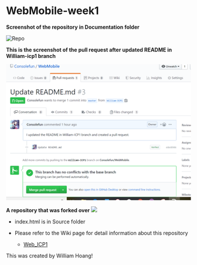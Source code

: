 # WebMobile-week1

**Screenshot of the repository in Documentation folder**

![Repo](https://github.com/Consolefun/WebMobile-week1/blob/master/Documentation/Repo_Screenshot.png)

**This is the screenshot of the pull request after updated README in William-icp1 branch**

![pull request](https://github.com/Consolefun/WebMobile/blob/master/Documentation/pull_request.png)

**A repository that was forked over**
![](https://github.com/Consolefun/angular)
- index.html is in Source folder

- Please refer to the Wiki page for detail information about this repository
  - [Web_ICP1](https://github.com/Consolefun/WebMobile-week1/wiki/Web-ICP1)

This was created by William Hoang! 
